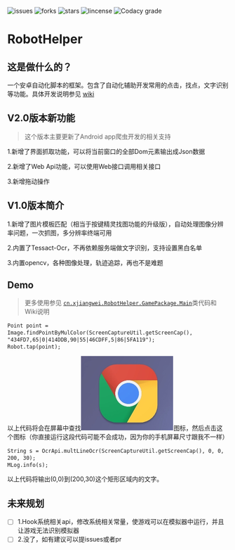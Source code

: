 ![issues](https://img.shields.io/github/issues/Jinnrry/RobotHelper)
![forks](https://img.shields.io/github/forks/Jinnrry/RobotHelper)
![stars](https://img.shields.io/github/stars/Jinnrry/RobotHelper)
![lincense](https://img.shields.io/github/license/Jinnrry/RobotHelper)
![Codacy grade](https://img.shields.io/codacy/grade/3dce672ecf2c4dbb909e005f8f22cfda)
# RobotHelper

## 这是做什么的？

一个安卓自动化脚本的框架。包含了自动化辅助开发常用的点击，找点，文字识别等功能。具体开发说明参见
[wiki](https://github.com/Jinnrry/RobotHelper/wiki)




## V2.0版本新功能

> 这个版本主要更新了Android app爬虫开发的相关支持

1.新增了界面抓取功能，可以将当前窗口的全部Dom元素输出成Json数据

2.新增了Web Api功能，可以使用Web接口调用相关接口

3.新增拖动操作





## V1.0版本简介

1.新增了图片模板匹配（相当于按键精灵找图功能的升级版），自动处理图像分辨率问题，一次抓图，多分辨率终端可用

2.内置了Tessact-Ocr，不再依赖服务端做文字识别，支持设置黑白名单

3.内置opencv，各种图像处理，轨迹追踪，再也不是难题


## Demo

> 更多使用参见  [`cn.xjiangwei.RobotHelper.GamePackage.Main`](https://github.com/Jinnrry/RobotHelper/blob/master/Android/app/src/main/java/cn/xjiangwei/RobotHelper/GamePackage/Main.java)类代码和Wiki说明

```
Point point = Image.findPointByMulColor(ScreenCaptureUtil.getScreenCap(), "434FD7,65|0|414DDB,90|55|46CDFF,5|86|5FA119");
Robot.tap(point);
```

以上代码将会在屏幕中查找![chrome](./docs/chrome.png)图标，然后点击这个图标（你直接运行这段代码可能不会成功，因为你的手机屏幕尺寸跟我不一样）


```
String s = OcrApi.multLineOcr(ScreenCaptureUtil.getScreenCap(), 0, 0, 200, 30);
MLog.info(s);
```
以上代码将输出(0,0)到(200,30)这个矩形区域内的文字。



## 未来规划

- [ ] 1.Hook系统相关api，修改系统相关常量，使游戏可以在模拟器中运行，并且让游戏无法识别模拟器
- [ ] 2.没了，如有建议可以提issues或者pr